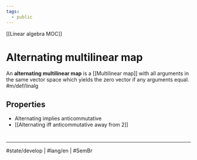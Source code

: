 ```yaml
---
tags:
  - public
---
```

[[Linear algebra MOC]]
# Alternating multilinear map

An **alternating multilinear map** is a [[Multilinear map]] with all arguments in the same vector space which yields the zero vector if any arguments equal. #m/def/linalg 

## Properties

- Alternating implies anticommutative
- [[Alternating iff anticommutative away from 2]]

#
---
#state/develop | #lang/en | #SemBr
